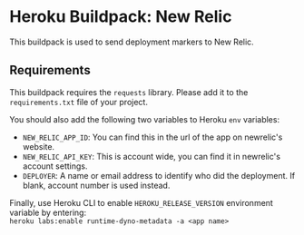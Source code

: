 # Heroku Buildpack: New Relic
This buildpack is used to send deployment markers to New Relic.

## Requirements

This buildpack requires the `requests` library. Please add it to the `requirements.txt` file of your project.

You should also add the following two variables to Heroku `env` variables:

- `NEW_RELIC_APP_ID`: You can find this in the url of the app on newrelic's website.
- `NEW_RELIC_API_KEY`: This is account wide, you can find it in newrelic's account settings.
- `DEPLOYER`: A name or email address to identify who did the deployment.  If blank, account number is used instead.

Finally, use Heroku CLI to enable `HEROKU_RELEASE_VERSION` environment variable by entering:  
`heroku labs:enable runtime-dyno-metadata -a <app name>`
